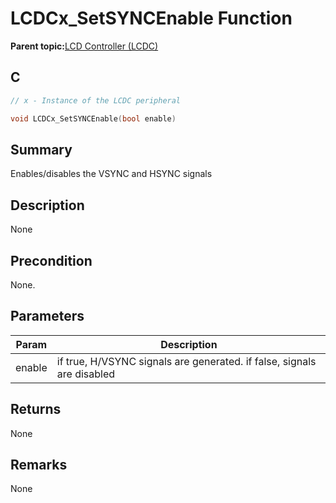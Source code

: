 # LCDCx\_SetSYNCEnable Function

**Parent topic:**[LCD Controller \(LCDC\)](GUID-6C399A67-3956-464B-9055-02C390FC3228.md)

## C

```c
// x - Instance of the LCDC peripheral

void LCDCx_SetSYNCEnable(bool enable)
```

## Summary

Enables/disables the VSYNC and HSYNC signals

## Description

None

## Precondition

None.

## Parameters

|Param|Description|
|-----|-----------|
|enable|if true, H/VSYNC signals are generated. if false, signals are disabled|

## Returns

None

## Remarks

None

